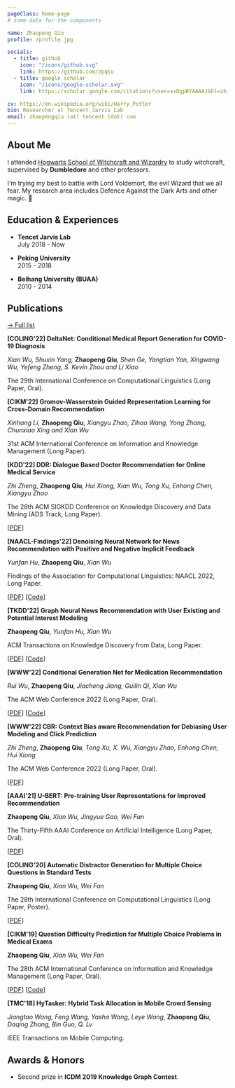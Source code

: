 ```yaml
---
pageClass: home-page
# some data for the components

name: Zhaopeng Qiu
profile: /profile.jpg

socials:
  - title: github
    icon: "/icons/github.svg"
    link: https://github.com/zpqiu
  - title: google scholar
    icon: "/icons/google-scholar.svg"
    link: https://scholar.google.com/citations?user=xxDgpBYAAAAJ&hl=zh-CN

cv: https://en.wikipedia.org/wiki/Harry_Potter
bio: Researcher at Tencent Jarvis Lab
email: zhaopengqiu (at) tencent (dot) com
---
```


<ProfileSection :frontmatter="$page.frontmatter" />

## About Me

I attended [Hogwarts School of Witchcraft and Wizardry](https://en.wikipedia.org/wiki/Hogwarts) to study witchcraft, supervised by **Dumbledore** and other professors. 

I'm trying my best to battle with Lord Voldemort, the evil Wizard that we all fear. My research area includes Defence Against the Dark Arts and other magic. :dizzy:


<!-- ## News

- [Sept 1991] Attended Hogwarts
- [July 1980] Born in Godric's Hollow, West Country, England, Great Britain -->


## Education & Experiences

- **Tencet Jarvis Lab** <br/>
July 2018 - Now

- **Peking University** <br/>
2015 - 2018

- **Beihang University (BUAA)** <br/>
2010 - 2014

## Publications


[→ Full list](/projects/)

<ProjectCard hideBorder=true>

  **[COLING'22] DeltaNet: Conditional Medical Report Generation for COVID-19 Diagnosis**

  *Xian Wu, Shuxin Yang,* **Zhaopeng Qiu**, *Shen Ge, Yangtian Yan, Xingwang Wu, Yefeng Zheng, S. Kevin Zhou and Li Xiao*
  
  The 29th International Conference on Computational Linguistics (Long Paper, Oral).

</ProjectCard>

<ProjectCard hideBorder=true>

  **[CIKM'22] Gromov-Wasserstein Guided Representation Learning for Cross-Domain Recommendation**
  
  *Xinhang Li,* **Zhaopeng Qiu**, *Xiangyu Zhao, Zihao Wang, Yong Zhang, Chunxiao Xing and Xian Wu*

  31st ACM International Conference on Information and Knowledge Management (Long Paper).

</ProjectCard>

<ProjectCard hideBorder=true>

  **[KDD'22] DDR: Dialogue Based Doctor Recommendation for Online Medical Service**
  
  *Zhi Zheng*, **Zhaopeng Qiu**, *Hui Xiong, Xian Wu, Tong Xu, Enhong Chen, Xiangyu Zhao*

  The 28th ACM SIGKDD Conference on Knowledge Discovery and Data Mining (ADS Track, Long Paper).

  [[PDF](https://doi.org/10.1145/3534678.3539201)]

</ProjectCard>

<ProjectCard hideBorder=true>

  **[NAACL-Findings'22] Denoising Neural Network for News Recommendation with Positive and Negative Implicit Feedback**
  
  *Yunfan Hu*, **Zhaopeng Qiu**, *Xian Wu*

  Findings of the Association for Computational Linguistics: NAACL 2022, Long Paper.

  [[PDF](https://arxiv.org/pdf/2204.04397.pdf)] [[Code](https://github.com/chungdz/DRPN)]

</ProjectCard>

<ProjectCard hideBorder=true>

  **[TKDD'22] Graph Neural News Recommendation with User Existing and Potential Interest Modeling**
  
  **Zhaopeng Qiu**, *Yunfan Hu, Xian Wu*

  ACM Transactions on Knowledge Discovery from Data, Long Paper.

  [[PDF](https://doi.org/10.1145/3511708)] [[Code](https://github.com/zpqiu/GREP)]

</ProjectCard>

<ProjectCard hideBorder=true>

  **[WWW'22] Conditional Generation Net for Medication Recommendation**
  
  *Rui Wu*, **Zhaopeng Qiu**, *Jiacheng Jiang, Guilin Qi, Xian Wu*

  The ACM Web Conference 2022 (Long Paper, Oral).

  [[PDF](http://dl.acm.org/citation.cfm?id=3511936)] [[Code](https://github.com/BarryRun/COGNet)]

</ProjectCard>

<ProjectCard hideBorder=true>

  **[WWW'22] CBR: Context Bias aware Recommendation for Debiasing User Modeling and Click Prediction**
  
  *Zhi Zheng*, **Zhaopeng Qiu**, *Tong Xu, X. Wu, Xiangyu Zhao, Enhong Chen, Hui Xiong*

  The ACM Web Conference 2022 (Long Paper, Oral).

  [[PDF](https://doi.org/10.1145/3485447.3512099)]

</ProjectCard>

<ProjectCard hideBorder=true>

  **[AAAI'21] U-BERT: Pre-training User Representations for Improved Recommendation**
  
  **Zhaopeng Qiu**, *Xian Wu, Jingyue Gao, Wei Fan*

  The Thirty-Fifth AAAI Conference on Artificial Intelligence (Long Paper, Oral).

  [[PDF](https://ojs.aaai.org/index.php/AAAI/article/download/16557/16364)]

</ProjectCard>

<ProjectCard hideBorder=true>

  **[COLING'20] Automatic Distractor Generation for Multiple Choice Questions in Standard Tests**
  
  **Zhaopeng Qiu**, *Xian Wu, Wei Fan*

  The 28th International Conference on Computational Linguistics (Long Paper, Poster).

  [[PDF](https://www.aclweb.org/anthology/2020.coling-main.189.pdf)]

</ProjectCard>

<ProjectCard hideBorder=true>

  **[CIKM'19] Question Difficulty Prediction for Multiple Choice Problems in Medical Exams**
  
  **Zhaopeng Qiu**, *Xian Wu, Wei Fan*

  The 28th ACM International Conference on Information and Knowledge Management (Long Paper, Oral).

  [[PDF](https://dl.acm.org/doi/pdf/10.1145/3357384.3358013)] [[Code](https://github.com/zpqiu/DAN)]

</ProjectCard>


<ProjectCard hideBorder=true>

  **[TMC'18] HyTasker: Hybrid Task Allocation in Mobile Crowd Sensing**
  
  *Jiangtao Wang, Feng Wang, Yasha Wang, Leye Wang*, **Zhaopeng Qiu**, *Daqing Zhang, Bin Guo, Q. Lv*

  IEEE Transactions on Mobile Computing.
  
</ProjectCard>

## Awards & Honors

- Second prize in **ICDM 2019 Knowledge Graph Contest**.


<!-- Custom style for this page -->

<style lang="stylus">

.theme-container.home-page .page
  font-size 14px
  font-family "lucida grande", "lucida sans unicode", lucida, "Helvetica Neue", Helvetica, Arial, sans-serif;
  p
    margin 0 0 0.5rem
  p, ul, ol
    line-height normal
  a
    font-weight normal
  .theme-default-content:not(.custom) > h2
    margin-bottom 0.5rem
  .theme-default-content:not(.custom) > h2:first-child + p
    margin-top 0.5rem
  .theme-default-content:not(.custom) > h3
    padding-top 4rem

  /* Override */
  .md-card
    margin-top 0.5em
    .card-image
      padding 0.2rem
      img
        max-width 120px
        max-height 120px
    .card-content p
      -webkit-margin-after 0.2em

@media (max-width: 419px)
  .theme-container.home-page .page
    p, ul, ol
      line-height 1.5

    .md-card
      .card-image
        img 
          width 100%
          max-width 400px

</style>
